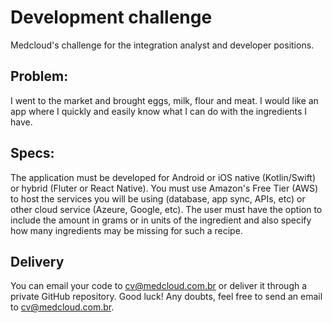 # Development challenge
Medcloud's challenge for the integration analyst and developer positions.

## Problem:
I went to the market and brought eggs, milk, flour and meat. 
I would like an app where I quickly and easily know what I can do with the ingredients I have.

## Specs:
The application must be developed for Android or iOS native (Kotlin/Swift) or hybrid (Fluter or React Native).
You must use Amazon's Free Tier (AWS) to host the services you will be using (database, app sync, APIs, etc) or other cloud service (Azeure, Google, etc).
The user must have the option to include the amount in grams or in units of the ingredient and also specify how many ingredients may be missing for such a recipe.

## Delivery
You can email your code to cv@medcloud.com.br or deliver it through a private GitHub repository.
Good luck! Any doubts, feel free to send an email to cv@medcloud.com.br.
